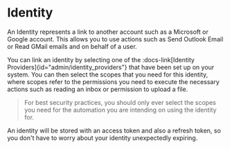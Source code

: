 # Identity

An Identity represents a link to another account such as a Microsoft or Google account. This allows you to use actions such as Send Outlook Email or Read GMail emails and on behalf of a user.

You can link an identity by selecting one of the :docs-link[Identity Providers]{id="admin/identity_providers"} that have been set up on your system.
You can then select the scopes that you need for this identity, where scopes refer to the permissions you need to execute the necessary actions such as reading an inbox or permission to upload a file.

> For best security practices, you should only ever select the scopes you need for the automation you are intending on using the identity for.

An identity will be stored with an access token and also a refresh token, so you don't have to worry about your identity unexpectedly expiring.
